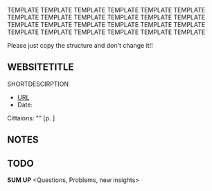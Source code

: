 


TEMPLATE TEMPLATE TEMPLATE TEMPLATE TEMPLATE TEMPLATE TEMPLATE TEMPLATE 
TEMPLATE TEMPLATE TEMPLATE TEMPLATE TEMPLATE TEMPLATE TEMPLATE TEMPLATE 
TEMPLATE TEMPLATE TEMPLATE TEMPLATE TEMPLATE TEMPLATE TEMPLATE TEMPLATE 

Please just copy the structure and don't change it!!

## WEBSITETITLE

SHORTDESCIRPTION

- [URL](URL)
- Date: 

Cittaions: "" [p. ]

**NOTES**
- 

**TODO**
- 

**SUM UP**
<Questions, Problems, new insights>


